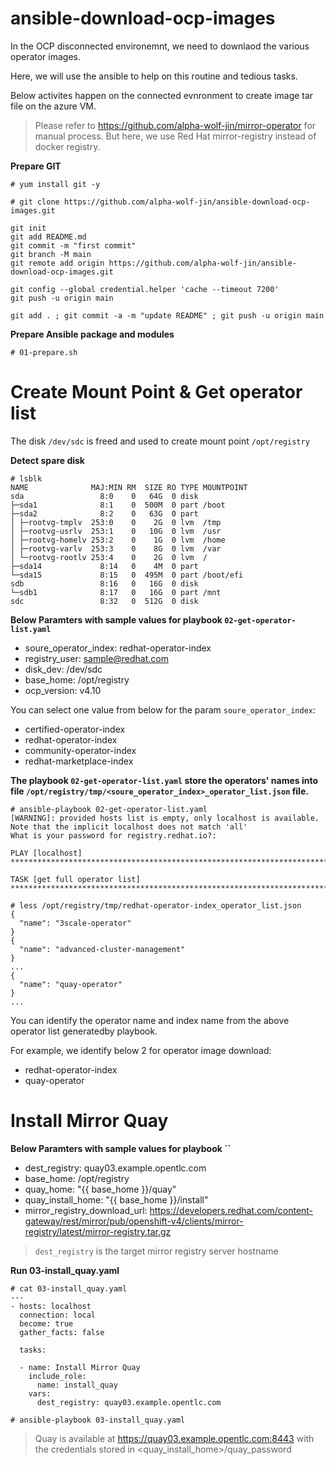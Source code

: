 # ansible-download-ocp-images

In the OCP disconnected environemnt, we need to downlaod the various operator images.

Here, we will use the ansible to help on this routine and tedious tasks.

Below activites happen on the connected evnronment to create image tar file on the azure VM.

> Please refer to https://github.com/alpha-wolf-jin/mirror-operator for manual process. But here, we use Red Hat mirror-registry instead of docker registry.

**Prepare GIT**
```
# yum install git -y

# git clone https://github.com/alpha-wolf-jin/ansible-download-ocp-images.git
```

```
git init
git add README.md
git commit -m "first commit"
git branch -M main
git remote add origin https://github.com/alpha-wolf-jin/ansible-download-ocp-images.git

git config --global credential.helper 'cache --timeout 7200'
git push -u origin main

git add . ; git commit -a -m "update README" ; git push -u origin main
```

**Prepare Ansible package and modules**
```
# 01-prepare.sh
```

# Create Mount Point & Get operator list

The disk `/dev/sdc` is freed and used to create mount point `/opt/registry`

**Detect spare disk**
```
# lsblk
NAME              MAJ:MIN RM  SIZE RO TYPE MOUNTPOINT
sda                 8:0    0   64G  0 disk 
├─sda1              8:1    0  500M  0 part /boot
├─sda2              8:2    0   63G  0 part 
│ ├─rootvg-tmplv  253:0    0    2G  0 lvm  /tmp
│ ├─rootvg-usrlv  253:1    0   10G  0 lvm  /usr
│ ├─rootvg-homelv 253:2    0    1G  0 lvm  /home
│ ├─rootvg-varlv  253:3    0    8G  0 lvm  /var
│ └─rootvg-rootlv 253:4    0    2G  0 lvm  /
├─sda14             8:14   0    4M  0 part 
└─sda15             8:15   0  495M  0 part /boot/efi
sdb                 8:16   0   16G  0 disk 
└─sdb1              8:17   0   16G  0 part /mnt
sdc                 8:32   0  512G  0 disk 

```

**Below Paramters with sample values for playbook `02-get-operator-list.yaml`**

- soure_operator_index: redhat-operator-index
- registry_user: sample@redhat.com
- disk_dev: /dev/sdc
- base_home: /opt/registry
- ocp_version: v4.10

You can select one value from below for the param `soure_operator_index`:

- certified-operator-index
- redhat-operator-index
- community-operator-index
- redhat-marketplace-index

**The playbook `02-get-operator-list.yaml` store the operators' names into file `/opt/registry/tmp/<soure_operator_index>_operator_list.json` file.**

```
# ansible-playbook 02-get-operator-list.yaml 
[WARNING]: provided hosts list is empty, only localhost is available. Note that the implicit localhost does not match 'all'
What is your password for registry.redhat.io?: 

PLAY [localhost] ****************************************************************************************************************************************************************************

TASK [get full operator list] ***************************************************************************************************************************************************************

# less /opt/registry/tmp/redhat-operator-index_operator_list.json
{
  "name": "3scale-operator"
}
{
  "name": "advanced-cluster-management"
}
...
{
  "name": "quay-operator"
}
...

```

You can identify the operator name and index name from the above operator list generatedby playbook.

For example, we identify below 2 for operator image download:

- redhat-operator-index
- quay-operator

# Install Mirror Quay


**Below Paramters with sample values for playbook ``**

- dest_registry: quay03.example.opentlc.com
- base_home: /opt/registry
- quay_home: "{{ base_home }}/quay"
- quay_install_home: "{{ base_home }}/install"
- mirror_registry_download_url: https://developers.redhat.com/content-gateway/rest/mirror/pub/openshift-v4/clients/mirror-registry/latest/mirror-registry.tar.gz

> `dest_registry` is the target mirror registry server hostname


**Run 03-install_quay.yaml**

```
# cat 03-install_quay.yaml 
---
- hosts: localhost
  connection: local
  become: true
  gather_facts: false

  tasks:

  - name: Install Mirror Quay
    include_role:
      name: install_quay
    vars:
      dest_registry: quay03.example.opentlc.com

# ansible-playbook 03-install_quay.yaml 
```

> Quay is available at https://quay03.example.opentlc.com:8443 with the credentials
> stored in <quay_install_home>/quay_password

